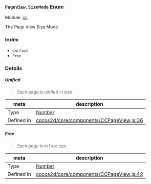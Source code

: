 ### `PageView.SizeMode` Enum



Module: [cc](../modules/cc.md)


The Page View Size Mode


### Index
  - `Unified`
  - `Free`

### Details


##### Unified

> Each page is unified in size

| meta | description |
|------|-------------|
| Type | <a href="https://developer.mozilla.org/en/JavaScript/Reference/Global_Objects/Number" class="crosslink external" target="_blank">Number</a> |
| Defined in | [cocos2d/core/components/CCPageView.js:36](https://github.com/cocos-creator/engine/blob/4f734a806d1fd7c4073fb064fddc961384fe67af/cocos2d/core/components/CCPageView.js#L36) |



##### Free

> Each page is in free size

| meta | description |
|------|-------------|
| Type | <a href="https://developer.mozilla.org/en/JavaScript/Reference/Global_Objects/Number" class="crosslink external" target="_blank">Number</a> |
| Defined in | [cocos2d/core/components/CCPageView.js:42](https://github.com/cocos-creator/engine/blob/4f734a806d1fd7c4073fb064fddc961384fe67af/cocos2d/core/components/CCPageView.js#L42) |


